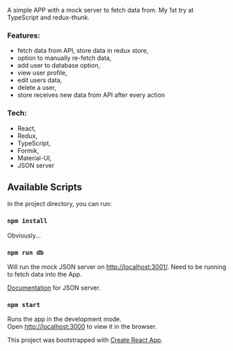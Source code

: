A simple APP with a mock server to fetch data from. My 1st try at TypeScript and redux-thunk.

### Features:
- fetch data from API, store data in redux store,
- option to manually re-fetch data,
- add user to database option,
- view user profile,
- edit users data,
- delete a user,
- store receives new data from API after every action

### Tech: 
- React,
- Redux,
- TypeScript, 
- Formik,
- Material-UI,
- JSON server 

## Available Scripts

In the project directory, you can run:

### `npm install`

Obviously... 

### `npm run db`

Will run the mock JSON server on [http://localhost:3001/](http://localhost:3001/).
Need to be running to fetch data into the App.

[Documentation](https://github.com/typicode/json-server) for JSON server.

### `npm start`

Runs the app in the development mode.<br>
Open [http://localhost:3000](http://localhost:3000) to view it in the browser.



This project was bootstrapped with [Create React App](https://github.com/facebook/create-react-app).